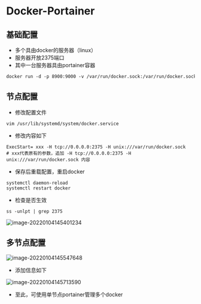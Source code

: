 # Docker-Portainer



## 基础配置

+ 多个具由docker的服务器（linux）
+ 服务器开放2375端口
+ 其中一台服务器具由portainer容器

```dockerfile
docker run -d -p 8900:9000 -v /var/run/docker.sock:/var/run/docker.sock --name portainer portainer/portainer
```

## 节点配置

+ 修改配置文件

```shell
vim /usr/lib/systemd/system/docker.service
```

+ 修改内容如下

```shell
ExecStart= xxx -H tcp://0.0.0.0:2375 -H unix:///var/run/docker.sock
# xxx代表原有的参数，追加 -H tcp://0.0.0.0:2375 -H unix:///var/run/docker.sock 内容
```

+ 保存后重载配置，重启docker

```shell
systemctl daemon-reload
systemctl restart docker
```

+ 检查是否生效

```shell
ss -unlpt | grep 2375 
```

![image-20220104145401234](D:\notes\linux\docker\Docker-Portainer.assets\image-20220104145401234.png)

## 多节点配置

![image-20220104145547648](D:\notes\linux\docker\Docker-Portainer.assets\image-20220104145547648.png)

+ 添加信息如下

![image-20220104145713590](D:\notes\linux\docker\Docker-Portainer.assets\image-20220104145713590.png)

+ 至此，可使用单节点portainer管理多个docker